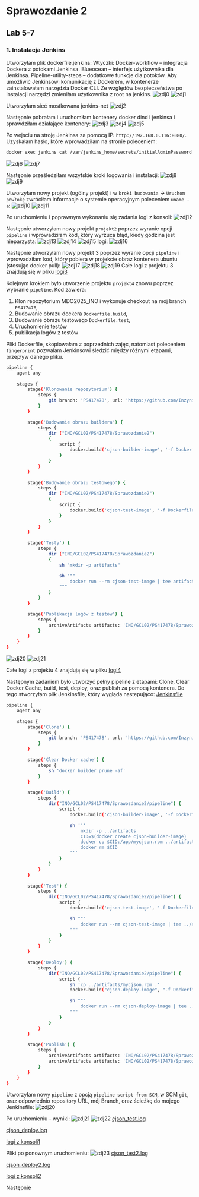 # Sprawozdanie 2 
## Lab 5-7
### 1.  Instalacja Jenkins
Utworzyłam plik dockerfile.jenkins:
Wtyczki: Docker-workflow – integracja Dockera z potokami Jenkinsa. Blueocean – interfejs użytkownika dla Jenkinsa. Pipeline-utility-steps – dodatkowe funkcje dla potoków. Aby umożliwić Jenkinsowi komunikację z Dockerem, w kontenerze zainstalowałam narzędzia Docker CLI. Ze względów bezpieczeństwa po instalacji narzędzi zmieniłam użytkownika z root na jenkins.
![zdj0](screenshots2/51.png)
![zdj1](screenshots2/50.png)


Utworzyłam sieć mostkowana jenkins-net
![zdj2](screenshots2/52.png)


Następnie pobrałam i uruchomiłam kontenery docker dind i jenkinsa i sprawdziłam działające kontenery:
![zdj3](screenshots2/53.png)
![zdj4](screenshots2/55.png)
![zdj5](screenshots2/56.png)

Po wejsciu na stroję Jenkinsa za pomocą IP: `http://192.168.0.116:8080/`. Uzyskałam hasło, które wprowadziłam na stronie poleceniem:
```bash
docker exec jenkins cat /var/jenkins_home/secrets/initialAdminPassword
```
![zdj6](screenshots2/58.png)
![zdj7](screenshots2/57.png)


Następnie prześledziłam wszytskie kroki logowania i instalacji:
![zdj8](screenshots2/59.png)
![zdj9](screenshots2/60.png)


Utworzyłam nowy projekt (ogólny projekt) i w `kroki budowania` -> `Uruchom powłokę` zwróciłam informacje o systemie operacyjnym poleceniem `uname -a`:
![zdj10](screenshots2/61.png)
![zdj11](screenshots2/62.png)


Po uruchomieniu i poprawnym wykonaniu się zadania logi z konsoli:
![zdj12](screenshots2/63.png)


Następnie utworzyłam nowy projekt `projekt2` poprzez wyranie opcji `pipeline` i wprowadziłam kod, który wyrzuca błąd, kiedy godzina jest nieparzysta:
![zdj13](screenshots2/65.png)
![zdj14](screenshots2/66.png)
![zdj15](screenshots2/64.png)
logi:
![zdj16](screenshots2/68.png)


Następnie utworzyłam nowy projekt 3 poprzez wyranie opcji `pipeline` i wprowadziłam kod, który pobiera w projekcie obraz kontenera ubuntu (stosując docker pull):
![zdj17](screenshots2/71.png)
![zdj18](screenshots2/70.png)
![zdj19](screenshots2/69.png)
Całe logi z projektu 3 znajdują się w pliku [logi3](screenshots2/logi3.txt)


Kolejnym krokiem było utworzenie projektu `projekt4` znowu poprzez wybranie `pipeline`. 
Kod zawiera:
1) Klon repozytorium MDO2025_INO i wykonuje checkout na mój branch `PS417478`,
2) Budowanie obrazu dockera `Dockerfile.build`,
3) Budowanie obrazu testowego `Dockerfile.test`,
4) Uruchomienie testów
5) publikacja logów z testów

Pliki Dockerfile, skopiowałam z poprzednich zajęc, natomiast poleceniem `fingerprint` pozwalam Jenkinsowi śledzić między różnymi etapami, przepływ danego pliku.
```bash
pipeline {
    agent any

    stages {
        stage('Klonowanie repozytorium') { 
            steps {
                git branch: 'PS417478', url: 'https://github.com/InzynieriaOprogramowaniaAGH/MDO2025_INO.git'
            }
        }

        stage('Budowanie obrazu buildera') {
            steps {
                dir ("INO/GCL02/PS417478/Sprawozdanie2")
                {
                    script {
                        docker.build('cjson-builder-image', '-f Dockerfile.build .')
                    }
                }
            }
        }

        stage('Budowanie obrazu testowego') {
            steps {
                dir ("INO/GCL02/PS417478/Sprawozdanie2")
                {
                    script {
                        docker.build('cjson-test-image', '-f Dockerfile.test .')
                    }
                }
            }
        }

        stage('Testy') {
            steps {
                dir ("INO/GCL02/PS417478/Sprawozdanie2")
                {
                    sh "mkdir -p artifacts"

                    sh """
                        docker run --rm cjson-test-image | tee artifacts/test.log
                    """
                }    
            }
        }

        stage('Publikacja logów z testów') {
            steps {
                archiveArtifacts artifacts: 'INO/GCL02/PS417478/Sprawozdanie2/artifacts/test.log', fingerprint: true
            }
        }
    }
}
```
![zdj20](screenshots2/72.png)
![zdj21](screenshots2/73.png)

Całe logi z projektu 4 znajdują się w pliku [logi4](screenshots2/logi4.txt)


Następnym zadaniem było utworzyć pełny pipeline z etapami: Clone, Clear Docker Cache, build, test, deploy, oraz publish za pomocą kontenera. 
Do tego stworzyłam plik Jenkinsfile, który wygląda nastepująco:
[Jenkinsfile](Jenkinsfile)
```bash
pipeline {
    agent any

    stages {
        stage('Clone') { 
            steps {
                git branch: 'PS417478', url: 'https://github.com/InzynieriaOprogramowaniaAGH/MDO2025_INO.git'
            }
        }

        stage('Clear Docker cache') {
            steps {
                sh 'docker builder prune -af'
            }
        }

        stage('Build') {
            steps {
                dir("INO/GCL02/PS417478/Sprawozdanie2/pipeline") {
                    script {
                        docker.build('cjson-builder-image', '-f Dockerfile.build .')

                        sh '''
                            mkdir -p ../artifacts
                            CID=$(docker create cjson-builder-image)
                            docker cp $CID:/app/mycjson.rpm ../artifacts/
                            docker rm $CID
                        '''
                    }
                }
            }
        }

        stage('Test') {
            steps {
                dir("INO/GCL02/PS417478/Sprawozdanie2/pipeline") {
                    script {
                        docker.build('cjson-test-image', '-f Dockerfile.test .')

                        sh """
                            docker run --rm cjson-test-image | tee ../artifacts/cjson_test.log
                        """
                    }
                }    
            }
        }

        stage('Deploy') {
            steps {
                dir("INO/GCL02/PS417478/Sprawozdanie2/pipeline") {
                    script {
                        sh 'cp ../artifacts/mycjson.rpm .'
                        docker.build("cjson-deploy-image", "-f Dockerfile.deploy .")

                        sh """
                            docker run --rm cjson-deploy-image | tee ../artifacts/cjson_deploy.log
                        """
                    }      
                }
            }
        }

        stage('Publish') {
            steps {
                archiveArtifacts artifacts: 'INO/GCL02/PS417478/Sprawozdanie2/artifacts/*.log', fingerprint: true
                archiveArtifacts artifacts: 'INO/GCL02/PS417478/Sprawozdanie2/artifacts/*.rpm', fingerprint: true
            }
        }
    }
}
```

Utworzyłam nowy `pipeline` z opcją `pipeline script from SCM`, w SCM `git`, oraz odpowiednio repository URL, mój Branch, oraz ścieżkę do mojego Jenkinsfile:
![zdj20](screenshots2/74.png)

Po uruchomieniu - wyniki:
![zdj21](screenshots2/75.png)
![zdj22](screenshots2/76.png)
[cjson_test.log](screenshots2/cjson_test.log.txt)

[cjson_deploy.log](screenshots2/cjson_deploy.log.txt)

[logi z konsoli1](screenshots2/logiP1.txt)

Pliki po ponownym uruchomieniu:
![zdj23](screenshots2/77.png)
[cjson_test2.log](screenshots2/cjson_test2.log.log)

[cjson_deploy2.log](screenshots2/cjson_deploy2.log)

[logi z konsoli2](screenshots2/logiP1.txt)

Następnie